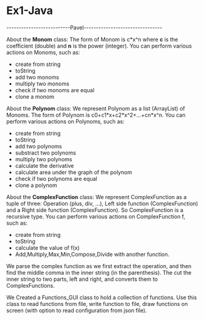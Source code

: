 # Ex1-Java
--------------------------Pavel--------------------------------


About the **Monom** class:
The form of Monom is c\*x^n where **c** is the coefficient (double) and **n** is the power (integer).
You can perform various actions on Monoms, such as: 
* create from string
* toString
* add two monoms
* multiply two monoms
* check if two monoms are equal
* clone a monom

About the **Polynom** class:
We represent Polynom as a list (ArrayList) of Monoms.
The form of Polynom is c0+c1\*x+c2\*x^2+...+cn\*x^n.
You can perform various actions on Polynoms, such as: 
* create from string
* toString
* add two polynoms
* substract two polynoms
* multiply two polynoms
* calculate the derivative
* calculate area under the graph of the polynom
* check if two polynoms are equal
* clone a polynom

About the **ComplexFunction** class:
We represent ComplexFunction as a tuple of three: Operation (plus, div, ...), Left side function (ComplexFunction) and a Right side function (ComplexFunction).
So ComplexFunction is a recursive type.
You can perform various actions on ComplexFunction f, such as: 
* create from string
* toString
* calculate the value of f(x)
* Add,Multiply,Max,Min,Compose,Divide with another function.

We parse the complex function as we first extract the operation, and then find the middle comma in the inner string (in the parenthesis).
The cut the inner string to two parts, left and right, and converts them to ComplexFunctions.

We Created a Functions_GUI class to hold a collection of functions.
Use this class to read functions from file, write function to file, draw functions on screen (with option to read configuration from json file).
